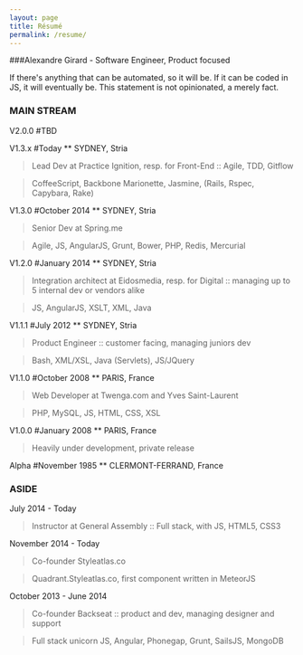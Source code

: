 ```yaml
---
layout: page
title: Résumé
permalink: /resume/
---
```


###Alexandre Girard - Software Engineer, Product focused

If there's anything that can be automated, so it will be. If it can be coded in JS, it will eventually be. This statement is not opinionated, a merely fact.

### MAIN STREAM

V2.0.0 #TBD

V1.3.x #Today ** SYDNEY, Stria

  > Lead Dev at Practice Ignition, resp. for Front-End :: Agile, TDD, Gitflow

  > CoffeeScript, Backbone Marionette, Jasmine, (Rails, Rspec, Capybara, Rake)

V1.3.0 #October 2014 ** SYDNEY, Stria

> Senior Dev at Spring.me

> Agile, JS, AngularJS, Grunt, Bower, PHP, Redis, Mercurial

V1.2.0 #January 2014 ** SYDNEY, Stria

  > Integration architect at Eidosmedia, resp. for Digital
  :: managing up to 5 internal dev or vendors alike

  > JS, AngularJS, XSLT, XML, Java

V1.1.1 #July 2012 ** SYDNEY, Stria

  > Product Engineer
  :: customer facing, managing juniors dev

  > Bash, XML/XSL, Java (Servlets), JS/JQuery

V1.1.0 #October 2008 ** PARIS, France

  >  Web Developer at Twenga.com and Yves Saint-Laurent

  > PHP, MySQL, JS, HTML, CSS, XSL

V1.0.0 #January 2008 ** PARIS, France

  >Heavily under development, private release

Alpha #November 1985 ** CLERMONT-FERRAND, France

### ASIDE
July 2014 - Today
  > Instructor at General Assembly
  :: Full stack, with JS, HTML5, CSS3

November 2014 - Today
  > Co-founder Styleatlas.co

  > Quadrant.Styleatlas.co, first component written in MeteorJS

October 2013 - June 2014
  > Co-founder Backseat :: product and dev, managing designer and support

  > Full stack unicorn JS, Angular, Phonegap, Grunt, SailsJS, MongoDB
